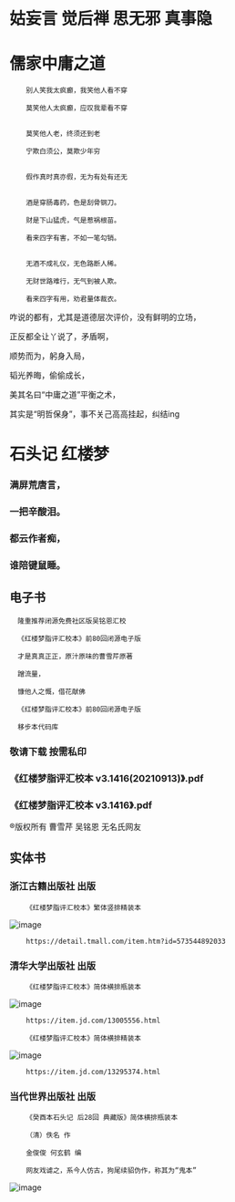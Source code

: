 # 姑妄言 觉后禅 思无邪 真事隐

# 儒家中庸之道

        别人笑我太疯癫，我笑他人看不穿

        莫笑他人太疯癫，应叹我辈看不穿

        
        莫笑他人老，终须还到老

        宁欺白须公，莫欺少年穷

        
        假作真时真亦假，无为有处有还无

        
        酒是穿肠毒药，色是刮骨钢刀。

        财是下山猛虎，气是惹祸根苗。

        看来四字有害，不如一笔勾销。

        
        无酒不成礼仪，无色路断人稀。

        无财世路难行，无气到被人欺。

        看来四字有用，劝君量体裁衣。


咋说的都有，尤其是道德层次评价，没有鲜明的立场，

正反都全让丫说了，矛盾啊，

顺势而为，躬身入局，

韬光养晦，偷偷成长，

美其名曰“中庸之道”平衡之术，

其实是“明哲保身”，事不关己高高挂起，纠结ing

# 石头记 红楼梦
### 满屏荒唐言，
### 一把辛酸泪。
### 都云作者痴，
### 谁陪键鼠睡。

## 电子书

      隆重推荐闭源免费社区版吴铭恩汇校

      《红楼梦脂评汇校本》前80回闭源电子版

      才是真真正正，原汁原味的曹雪芹原著

      蹭流量，

      慷他人之慨，借花献佛

      《红楼梦脂评汇校本》前80回闭源电子版 

      移步本代码库

### 敬请下载 按需私印

### 《红楼梦脂评汇校本 v3.1416(20210913)》.pdf

### 《红楼梦脂评汇校本 v3.1416》.pdf



®版权所有 曹雪芹 吴铭恩 无名氏网友

## 实体书

### 浙江古籍出版社 出版

        《红楼梦脂评汇校本》繁体竖排精装本

![image](https://user-images.githubusercontent.com/1026479/147814857-7bf1941c-2402-4f75-84ca-aaf31dd7edc2.png)

        https://detail.tmall.com/item.htm?id=573544892033


### 清华大学出版社 出版

        《红楼梦脂评汇校本》简体横排瓶装本

![image](https://user-images.githubusercontent.com/1026479/147816372-eb2c4403-d9cd-4dac-8381-b9c3d3bbf63c.png)

        https://item.jd.com/13005556.html

        《红楼梦脂评汇校本》简体横排精装本

![image](https://user-images.githubusercontent.com/1026479/147816327-1d8c4367-6f11-49b3-8a11-8ab5412415b1.png)

        https://item.jd.com/13295374.html
        
### 当代世界出版社 出版

        《癸酉本石头记 后28回 典藏版》简体横排瓶装本
        
        （清）佚名 作

        金俊俊 何玄鹤 编 
        
        网友戏谑之，系今人仿古，狗尾续貂伪作，称其为“鬼本”

![image](https://user-images.githubusercontent.com/1026479/148144542-5184298e-2bf1-4471-a985-2ca5b14312dd.png)



